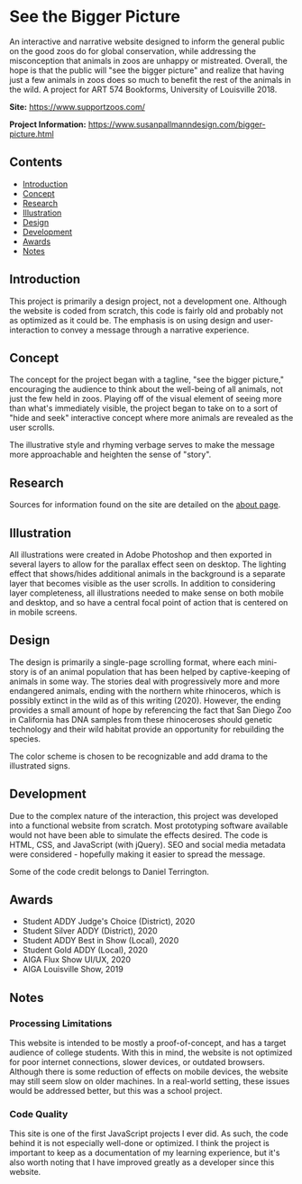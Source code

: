 # See the Bigger Picture
An interactive and narrative website designed to inform the general public on the good zoos do for global conservation, while addressing the misconception that animals in zoos are unhappy or mistreated. Overall, the hope is that the public will "see the bigger picture" and realize that having just a few animals in zoos does so much to benefit the rest of the animals in the wild. A project for ART 574 Bookforms, University of Louisville 2018.

**Site:** https://www.supportzoos.com/

**Project Information:** https://www.susanpallmanndesign.com/bigger-picture.html

## Contents
* [Introduction](#introduction)
* [Concept](#concept)
* [Research](#research)
* [Illustration](#illustration)
* [Design](#design)
* [Development](#development)
* [Awards](#awards)
* [Notes](#notes)

## Introduction
This project is primarily a design project, not a development one. Although the website is coded from scratch, this code is fairly old and probably not as optimized as it could be. The emphasis is on using design and user-interaction to convey a message through a narrative experience.

## Concept
The concept for the project began with a tagline, "see the bigger picture," encouraging the audience to think about the well-being of all animals, not just the few held in zoos. Playing off of the visual element of seeing more than what's immediately visible, the project began to take on to a sort of "hide and seek" interactive concept where more animals are revealed as the user scrolls.

The illustrative style and rhyming verbage serves to make the message more approachable and heighten the sense of "story".

## Research
Sources for information found on the site are detailed on the [about page](https://www.supportzoos.com/About).

## Illustration
All illustrations were created in Adobe Photoshop and then exported in several layers to allow for the parallax effect seen on desktop. The lighting effect that shows/hides additional animals in the background is a separate layer that becomes visible as the user scrolls. In addition to considering layer completeness, all illustrations needed to make sense on both mobile and desktop, and so have a central focal point of action that is centered on in mobile screens.

## Design
The design is primarily a single-page scrolling format, where each mini-story is of an animal population that has been helped by captive-keeping of animals in some way. The stories deal with progressively more and more endangered animals, ending with the northern white rhinoceros, which is possibly extinct in the wild as of this writing (2020). However, the ending provides a small amount of hope by referencing the fact that San Diego Zoo in California has DNA samples from these rhinoceroses should genetic technology and their wild habitat provide an opportunity for rebuilding the species.

The color scheme is chosen to be recognizable and add drama to the illustrated signs.

## Development
Due to the complex nature of the interaction, this project was developed into a functional website from scratch. Most prototyping software available would not have been able to simulate the effects desired. The code is HTML, CSS, and JavaScript (with jQuery). SEO and social media metadata were considered - hopefully making it easier to spread the message.

Some of the code credit belongs to Daniel Terrington.

## Awards
* Student ADDY Judge's Choice (District), 2020
* Student Silver ADDY (District), 2020
* Student ADDY Best in Show (Local), 2020
* Student Gold ADDY (Local), 2020
* AIGA Flux Show UI/UX, 2020
* AIGA Louisville Show, 2019

## Notes
### Processing Limitations
This website is intended to be mostly a proof-of-concept, and has a target audience of college students. With this in mind, the website is not optimized for poor internet connections, slower devices, or outdated browsers. Although there is some reduction of effects on mobile devices, the website may still seem slow on older machines. In a real-world setting, these issues would be addressed better, but this was a school project.

### Code Quality
This site is one of the first JavaScript projects I ever did. As such, the code behind it is not especially well-done or optimized. I think the project is important to keep as a documentation of my learning experience, but it's also worth noting that I have improved greatly as a developer since this website.
